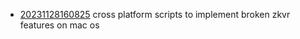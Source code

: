 - [20231128160825](/zet/20231128160825/README.md) cross platform scripts to implement broken zkvr features on mac os
